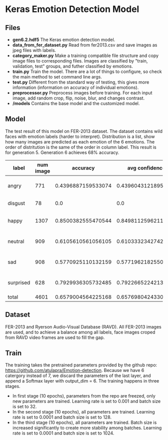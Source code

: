 # Keras Emotion Detection Model
## Files
* **gen6.2.hdf5** The Keras emotion detection model.
* **data_from_fer_dataset.py** Read from fer2013.csv and save images as jpeg files with labels.
* **category_maker.py** Make a training compatible file structure and copy image files to corresponding files. Images are classified by "train, validation, test" groups, and futher classified by emotions.
* **train.py**  Train the model. There are a lot of things to configure, so check the main method to set command line args.
* **test.py** Different from the standard way of testing, this gives more information (information on accuracy of individual emotions).
* **preprocessor.py** Preprocess images before training. For each input image, add random crop, flip, noise, blur, and changes contrast.
* **/models** Contains the base model and the customized model.

## Model
The test result of this model on FER-2013 dataset. The dataset contains wild faces with emotion labels (harder to interpret). Distribution is a list, show how many images are predicted as each emotion of the 6 emotions. The order of distritution is the same of the order in column label. This result is for generation 5. Generation 6 achieves 68% accuracy.      

|label|num image|accuracy|avg confidence|distribution
|---|---|---|---|---|
angry|771|0.4396887159533074|0.43960431218956386|[339, 0, 95, 125, 158, 54]
disgust|78|0.0|0.0|[40, 0, 8, 4, 18, 8]
happy|1307|0.8500382555470544|0.8498112596211336|[20, 0, 1111, 68, 77, 31]
neutral|909|0.6105610561056105|0.6103332342742551|[34, 0, 123, 555, 175, 22]
sad|908|0.5770925110132159|0.5771962182550251|[60, 0, 112, 176, 524, 36]
surprised|628|0.7929936305732485|0.7922665224213865|[18, 0, 38, 39, 35, 498]
total|4601|0.6579004564225168|0.6576980424330509|N/A

## Dataset
FER-2013 and Ryerson Audio-Visual Database (RAVD). All FER-2013 images are used, and to achieve a balance among all labels, face images croped from RAVD video frames are used to fill the gap.
## Train
The training takes the pretrained parameters provided by the github repo: https://github.com/atulapra/Emotion-detection. Because we have 6 catergory instead of 7, we discard the parameters of the last layer, and append a Softmax layer with output_dim = 6. The training happens in three stages. 
* In first stage (10 epochs), parameters from the repo are freezed, only new parameters are trained. Learning rate is set to 0.001 and batch size is set to 32.
* In the second stage (10 epochs), all parameters are trained. Learning rate is set to 0.0001 and batch size is set to 128.
* In the third stage (10 epochs), all parameters are trained. Batch size is increased significantly to create more stability among batches. Learning rate is set to 0.0001 and batch size is set to 1024.
